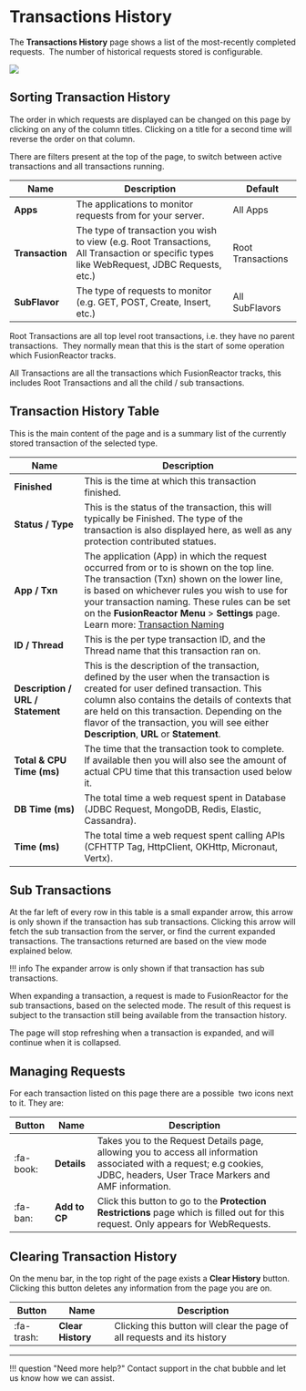 # Transactions History

The **Transactions History** page shows a list of the most-recently completed requests.  The number of historical requests stored is configurable.

![](/frdocs/attachments/245550675/245550729.png)

## Sorting Transaction History

The order in which requests are displayed can be changed on this page by clicking on any of the column titles. Clicking on a title for a second
time will reverse the order on that column.

There are filters present at the top of the page, to switch between active transactions and all transactions running. 

|Name|Description|Default|
|--- |--- |--- |
|**Apps**|The applications to monitor requests from for your server.|All Apps|
|**Transaction**|The type of transaction you wish to view (e.g. Root Transactions, All Transaction or specific types like WebRequest, JDBC Requests, etc.)|Root Transactions|
|**SubFlavor**|The type of requests to monitor (e.g. GET, POST, Create, Insert, etc.)|All SubFlavors|


Root Transactions are all top level root transactions, i.e. they have no parent transactions.  They normally mean
that this is the start of some operation which FusionReactor tracks.

All Transactions are all the transactions which FusionReactor tracks, this includes Root Transactions and all the child / sub transactions.  

## Transaction History Table

This is the main content of the page and is a summary list of the currently stored transaction of the selected type.

|Name|Description|
|--- |--- |
|**Finished**|This is the time at which this transaction finished.|
|**Status / Type**|This is the status of the transaction, this will typically be Finished. The type of the transaction is also displayed here, as well as any protection contributed statues.|
|**App / Txn**|The application (App) in which the request occurred from or to is shown on the top line. The transaction (Txn) shown on the lower line, is based on whichever rules you wish to use for your transaction naming. These rules can be set on the **FusionReactor Menu** > **Settings** page. <br> Learn more: [Transaction Naming](/Transactions/Transaction-Naming/)|
|**ID / Thread**|This is the per type transaction ID, and the Thread name that this transaction ran on.|
|**Description / URL / Statement**|This is the description of the transaction, defined by the user when the transaction is created for user defined transaction. This column also contains the details of contexts that are held on this transaction.  Depending on the flavor of the transaction, you will see either **Description**, **URL** or **Statement**.|
|**Total & CPU Time (ms)**| The time that the transaction took to complete. If available then you will also see the amount of actual CPU time that this transaction used below it. |
|**DB Time (ms)**| The total time a web request spent in Database (JDBC Request, MongoDB, Redis, Elastic, Cassandra). |
|**Time (ms)**| The total time a web request spent calling APIs (CFHTTP Tag, HttpClient, OKHttp, Micronaut, Vertx). |


## Sub Transactions

At the far left of every row in this table is a small expander arrow, this arrow is only shown if the transaction has sub transactions.
Clicking this arrow will fetch the sub transaction from the server, or find the current expanded transactions. The transactions returned are
based on the view mode explained below.

!!! info
    The expander arrow is only shown if that transaction has sub transactions.

When expanding a transaction, a request is made to FusionReactor for the sub transactions, based on the selected mode. The result of this request
is subject to the transaction still being available from the transaction history.

The page will stop refreshing when a transaction is expanded, and will continue when it is collapsed.

## Managing Requests

For each transaction listed on this page there are a possible  two icons next to it. They are:

|Button|Name|Description|
|--- |--- |--- |
| :fa-book: |**Details**|Takes you to the Request Details page, allowing you to access all information associated with a request; e.g cookies, JDBC, headers, User Trace Markers and AMF information.|
| :fa-ban: |**Add to CP**|Click this button to go to the **Protection Restrictions** page which is filled out for this request. Only appears for WebRequests.|


## Clearing Transaction History

On the menu bar, in the top right of the page exists a **Clear History** button. Clicking this button deletes any information from the page you are on.

|Button|Name|Description|
|--- |--- |--- |
| :fa-trash: |**Clear History**|Clicking this button will clear the page of all requests and its history|


___

!!! question "Need more help?"
    Contact support in the chat bubble and let us know how we can assist.